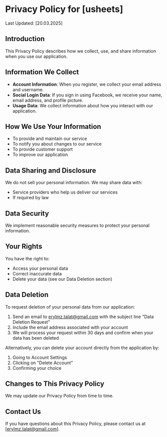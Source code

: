 # Privacy Policy for [usheets]

Last Updated: [20.03.2025]

## Introduction
This Privacy Policy describes how we collect, use, and share information when you use our application.

## Information We Collect
- **Account Information**: When you register, we collect your email address and username.
- **Social Login Data**: If you sign in using Facebook, we receive your name, email address, and profile picture.
- **Usage Data**: We collect information about how you interact with our application.

## How We Use Your Information
- To provide and maintain our service
- To notify you about changes to our service
- To provide customer support
- To improve our application

## Data Sharing and Disclosure
We do not sell your personal information. We may share data with:
- Service providers who help us deliver our services
- If required by law

## Data Security
We implement reasonable security measures to protect your personal information.

## Your Rights
You have the right to:
- Access your personal data
- Correct inaccurate data
- Delete your data (see our Data Deletion section)

## Data Deletion

To request deletion of your personal data from our application:

1. Send an email to erylmz.talat@gmail.com with the subject line "Data Deletion Request"
2. Include the email address associated with your account
3. We will process your request within 30 days and confirm when your data has been deleted

Alternatively, you can delete your account directly from the application by:
1. Going to Account Settings
2. Clicking on "Delete Account"
3. Confirming your choice

## Changes to This Privacy Policy
We may update our Privacy Policy from time to time.

## Contact Us
If you have questions about this Privacy Policy, please contact us at [erylmz.talat@gmail.com].
